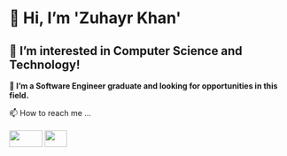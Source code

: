 # **👋 Hi, I’m 'Zuhayr Khan'**

## **👀 I’m interested in Computer Science and Technology!**

**🌱 I’m a Software Engineer graduate and looking for opportunities in this field.**

📫 How to reach me ...
<br />
<br />
[<img height=30 width=60 src= "https://user-images.githubusercontent.com/77344922/194929421-783044c7-c15c-4402-955f-abe93f1f650f.png">](mailto:zuhayrkhan3199@gmail.com)
[<img height=30 width=40 src= "https://user-images.githubusercontent.com/77344922/194929845-f7abddcf-4387-47ff-bf64-36986400e67f.png">](https://www.linkedin.com/in/zuhayr-khan)

<!---
Zuhay/Zuhay is a ✨ special ✨ repository because its `README.md` (this file) appears on your GitHub profile.
You can click the Preview link to take a look at your changes.
--->
